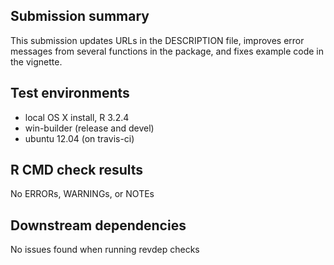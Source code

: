## Submission summary

This submission updates URLs in the DESCRIPTION file, improves error messages
from several functions in the package, and fixes example code in the vignette.

## Test environments
* local OS X install, R 3.2.4
* win-builder (release and devel)
* ubuntu 12.04 (on travis-ci)

## R CMD check results
No ERRORs, WARNINGs, or NOTEs

## Downstream dependencies
No issues found when running revdep checks
